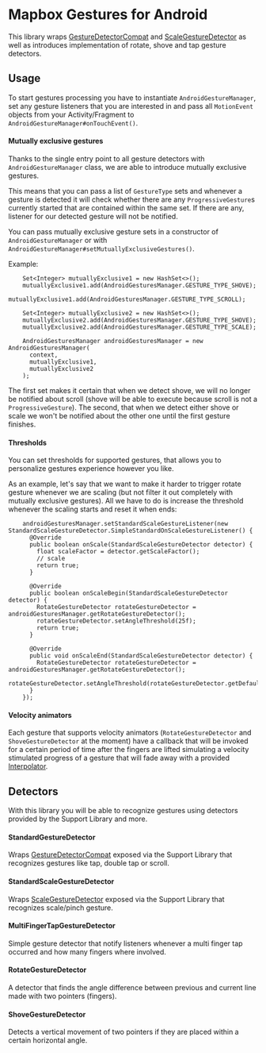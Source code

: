 # Mapbox Gestures for Android
This library wraps [GestureDetectorCompat](https://developer.android.com/reference/android/support/v4/view/GestureDetectorCompat.html) and [ScaleGestureDetector](https://developer.android.com/reference/android/view/ScaleGestureDetector.html) as well as introduces implementation of rotate, shove and tap gesture detectors.

## Usage
To start gestures processing you have to instantiate `AndroidGestureManager`, set any gesture listeners that you are interested in and pass all `MotionEvent` objects from your Activity/Fragment to `AndroidGestureManager#onTouchEvent()`.

#### Mutually exclusive gestures
Thanks to the single entry point to all gesture detectors with `AndroidGestureManager` class, we are able to introduce mutually exclusive gestures.

This means that you can pass a list of `GestureType` sets and whenever a gesture is detected it will check whether there are any `ProgressiveGesture`s currently started that are contained within the same set. If there are any, listener for our detected gesture will not be notified.

You can pass mutually exclusive gesture sets in a constructor of `AndroidGestureManager` or with `AndroidGestureManager#setMutuallyExclusiveGestures()`.

Example:
```
    Set<Integer> mutuallyExclusive1 = new HashSet<>();
    mutuallyExclusive1.add(AndroidGesturesManager.GESTURE_TYPE_SHOVE);
    mutuallyExclusive1.add(AndroidGesturesManager.GESTURE_TYPE_SCROLL);

    Set<Integer> mutuallyExclusive2 = new HashSet<>();
    mutuallyExclusive2.add(AndroidGesturesManager.GESTURE_TYPE_SHOVE);
    mutuallyExclusive2.add(AndroidGesturesManager.GESTURE_TYPE_SCALE);

    AndroidGesturesManager androidGesturesManager = new AndroidGesturesManager(
      context,
      mutuallyExclusive1,
      mutuallyExclusive2
    );
```

The first set makes it certain that when we detect shove, we will no longer be notified about scroll (shove will be able to execute because scroll is not a `ProgressiveGesture`).
The second, that when we detect either shove or scale we won't be notified about the other one until the first gesture finishes.

#### Thresholds
You can set thresholds for supported gestures, that allows you to personalize gestures experience however you like.

As an example, let's say that we want to make it harder to trigger rotate gesture whenever we are scaling (but not filter it out completely with mutually exclusive gestures). All we have to do is increase the threshold whenever the scaling starts and reset it when ends:

```
    androidGesturesManager.setStandardScaleGestureListener(new StandardScaleGestureDetector.SimpleStandardOnScaleGestureListener() {
      @Override
      public boolean onScale(StandardScaleGestureDetector detector) {
        float scaleFactor = detector.getScaleFactor();
        // scale
        return true;
      }

      @Override
      public boolean onScaleBegin(StandardScaleGestureDetector detector) {
        RotateGestureDetector rotateGestureDetector = androidGesturesManager.getRotateGestureDetector();
        rotateGestureDetector.setAngleThreshold(25f);
        return true;
      }

      @Override
      public void onScaleEnd(StandardScaleGestureDetector detector) {
        RotateGestureDetector rotateGestureDetector = androidGesturesManager.getRotateGestureDetector();
        rotateGestureDetector.setAngleThreshold(rotateGestureDetector.getDefaultAngleThreshold());
      }
    });
```

#### Velocity animators
Each gesture that supports velocity animators (`RotateGestureDetector` and `ShoveGestureDetector` at the moment) have a callback that will be invoked for a certain period of time after the fingers are lifted simulating a velocity stimulated progress of a gesture that will fade away with a provided [Interpolator](https://developer.android.com/reference/android/view/animation/Interpolator.html).

## Detectors
With this library you will be able to recognize gestures using detectors provided by the Support Library and more.

#### StandardGestureDetector
Wraps [GestureDetectorCompat](https://developer.android.com/reference/android/support/v4/view/GestureDetectorCompat.html) exposed via the Support Library that recognizes gestures like tap, double tap or scroll.

#### StandardScaleGestureDetector
Wraps [ScaleGestureDetector](https://developer.android.com/reference/android/view/ScaleGestureDetector.html) exposed via the Support Library that recognizes scale/pinch gesture.

#### MultiFingerTapGestureDetector
Simple gesture detector that notify listeners whenever a multi finger tap occurred and how many fingers where involved.

#### RotateGestureDetector
A detector that finds the angle difference between previous and current line made with two pointers (fingers).

#### ShoveGestureDetector
Detects a vertical movement of two pointers if they are placed within a certain horizontal angle.